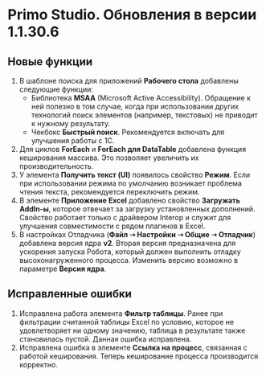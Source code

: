 # Primo Studio. Обновления в версии 1.1.30.6

## Новые функции

1. В шаблоне поиска для приложений **Рабочего стола** добавлены следующие функции:
    * Библиотека **MSAA** (Microsoft Active Accessibility). Обращение к ней полезно в том случае, когда при использовании других технологий поиск элементов (например, текстовых) не приводит к нужному результату. 
    * Чекбокс **Быстрый поиск**. Рекомендуется включать для улучшения работы с 1С. 
4. Для циклов **ForEach** и **ForEach для DataTable** добавлена функция кеширования массива. Это позволяет увеличить их производительность.
1. У элемента **Получить текст (UI)** появилось свойство **Режим**. Если при использовании режима по умолчанию возникает проблема чтения текста, рекомендуется переключить режим.
1. В элементе **Приложение Excel** добавлено свойство **Загружать AddIn-ы**, которое отвечает за загрузку установленных дополнений. Свойство работает только с драйвером Interop и служит для улучшения совместимости с рядом плагинов в Excel.
1. В настройках Отладчика (**Файл ➝ Настройки ➝ Общие ➝ Отладчик**) добавлена версия ядра **v2**. Вторая версия предназначена для ускорения запуска Робота, который должен выполнить отладку высоконагруженного процесса. Изменить версию возможно в параметре **Версия ядра**. 

## Исправленные ошибки

1. Исправлена работа элемента **Фильтр таблицы**. Ранее при фильтрации считанной таблицы Excel по условию, которое не удовлетворяет ни одному значению, таблица в результате также становилась пустой. Данная ошибка исправлена.
1. Исправлена ошибка в элементе **Ссылка на процесс**, связанная с работой кеширования. Теперь кеширование процесса производится корректно.


